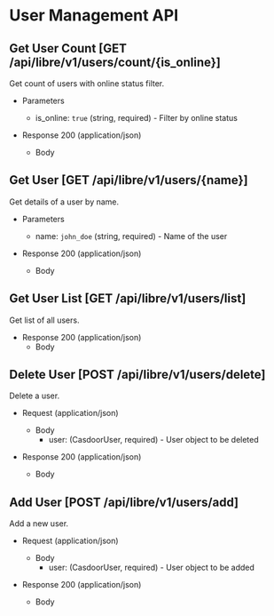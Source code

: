 # User Management API

## Get User Count [GET /api/libre/v1/users/count/{is_online}]

Get count of users with online status filter.

+ Parameters
    + is_online: `true` (string, required) - Filter by online status

+ Response 200 (application/json)
    + Body

## Get User [GET /api/libre/v1/users/{name}]

Get details of a user by name.

+ Parameters
    + name: `john_doe` (string, required) - Name of the user

+ Response 200 (application/json)
    + Body

## Get User List [GET /api/libre/v1/users/list]

Get list of all users.

+ Response 200 (application/json)
    + Body

## Delete User [POST /api/libre/v1/users/delete]

Delete a user.

+ Request (application/json)
    + Body
        + user: (CasdoorUser, required) - User object to be deleted

+ Response 200 (application/json)
    + Body

## Add User [POST /api/libre/v1/users/add]

Add a new user.

+ Request (application/json)
    + Body
        + user: (CasdoorUser, required) - User object to be added

+ Response 200 (application/json)
    + Body